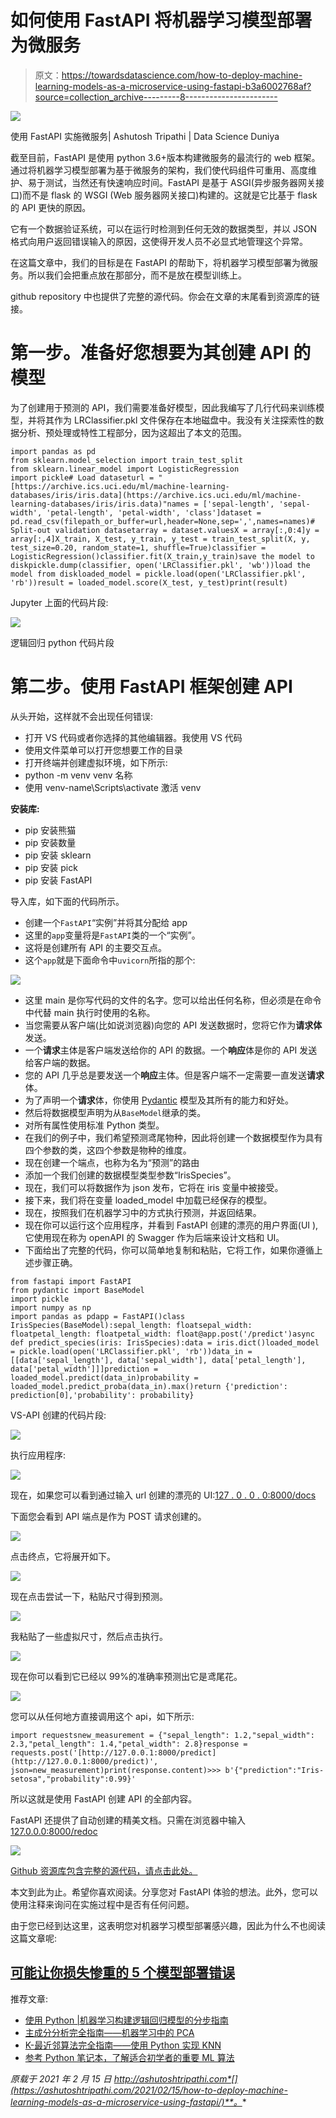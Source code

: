 # 如何使用 FastAPI 将机器学习模型部署为微服务

> 原文：<https://towardsdatascience.com/how-to-deploy-machine-learning-models-as-a-microservice-using-fastapi-b3a6002768af?source=collection_archive---------8----------------------->

![](img/3b9af314b4dfd87c357e8ee69ded1bc0.png)

使用 FastAPI 实施微服务| Ashutosh Tripathi | Data Science Duniya

截至目前，FastAPI 是使用 python 3.6+版本构建微服务的最流行的 web 框架。通过将机器学习模型部署为基于微服务的架构，我们使代码组件可重用、高度维护、易于测试，当然还有快速响应时间。FastAPI 是基于 ASGI(异步服务器网关接口)而不是 flask 的 WSGI (Web 服务器网关接口)构建的。这就是它比基于 flask 的 API 更快的原因。

它有一个数据验证系统，可以在运行时检测到任何无效的数据类型，并以 JSON 格式向用户返回错误输入的原因，这使得开发人员不必显式地管理这个异常。

在这篇文章中，我们的目标是在 FastAPI 的帮助下，将机器学习模型部署为微服务。所以我们会把重点放在那部分，而不是放在模型训练上。

github repository 中也提供了完整的源代码。你会在文章的末尾看到资源库的链接。

# 第一步。准备好您想要为其创建 API 的模型

为了创建用于预测的 API，我们需要准备好模型，因此我编写了几行代码来训练模型，并将其作为 LRClassifier.pkl 文件保存在本地磁盘中。我没有关注探索性的数据分析、预处理或特性工程部分，因为这超出了本文的范围。

```
import pandas as pd
from sklearn.model_selection import train_test_split
from sklearn.linear_model import LogisticRegression
import pickle# Load dataseturl = "[https://archive.ics.uci.edu/ml/machine-learning-databases/iris/iris.data](https://archive.ics.uci.edu/ml/machine-learning-databases/iris/iris.data)"names = ['sepal-length', 'sepal-width', 'petal-length', 'petal-width', 'class']dataset = pd.read_csv(filepath_or_buffer=url,header=None,sep=',',names=names)# Split-out validation datasetarray = dataset.valuesX = array[:,0:4]y = array[:,4]X_train, X_test, y_train, y_test = train_test_split(X, y, test_size=0.20, random_state=1, shuffle=True)classifier = LogisticRegression()classifier.fit(X_train,y_train)save the model to diskpickle.dump(classifier, open('LRClassifier.pkl', 'wb'))load the model from diskloaded_model = pickle.load(open('LRClassifier.pkl', 'rb'))result = loaded_model.score(X_test, y_test)print(result)
```

Jupyter 上面的代码片段:

![](img/b8c8737b537cb6287f4d9ec330de7a88.png)

逻辑回归 python 代码片段

# 第二步。使用 FastAPI 框架创建 API

从头开始，这样就不会出现任何错误:

*   打开 VS 代码或者你选择的其他编辑器。我使用 VS 代码
*   使用文件菜单可以打开您想要工作的目录
*   打开终端并创建虚拟环境，如下所示:
*   python -m venv venv 名称
*   使用 venv-name\Scripts\activate 激活 venv

**安装库:**

*   pip 安装熊猫
*   pip 安装数量
*   pip 安装 sklearn
*   pip 安装 pick
*   pip 安装 FastAPI

导入库，如下面的代码所示。

*   创建一个`FastAPI`“实例”并将其分配给 app
*   这里的`app`变量将是`FastAPI`类的一个“实例”。
*   这将是创建所有 API 的主要交互点。
*   这个`app`就是下面命令中`uvicorn`所指的那个:

![](img/864497d4da708c275651a6c63a4546eb.png)

*   这里 main 是你写代码的文件的名字。您可以给出任何名称，但必须是在命令中代替 main 执行时使用的名称。
*   当您需要从客户端(比如说浏览器)向您的 API 发送数据时，您将它作为**请求体**发送。
*   一个**请求**主体是客户端发送给你的 API 的数据。一个**响应**体是你的 API 发送给客户端的数据。
*   您的 API 几乎总是要发送一个**响应**主体。但是客户端不一定需要一直发送**请求**体。
*   为了声明一个**请求**体，你使用 [Pydantic](https://pydantic-docs.helpmanual.io/) 模型及其所有的能力和好处。
*   然后将数据模型声明为从`BaseModel`继承的类。
*   对所有属性使用标准 Python 类型。
*   在我们的例子中，我们希望预测鸢尾物种，因此将创建一个数据模型作为具有四个参数的类，这四个参数是物种的维度。
*   现在创建一个端点，也称为名为“预测”的路由
*   添加一个我们创建的数据模型类型参数“IrisSpecies”。
*   现在，我们可以将数据作为 json 发布，它将在 iris 变量中被接受。
*   接下来，我们将在变量 loaded_model 中加载已经保存的模型。
*   现在，按照我们在机器学习中的方式执行预测，并返回结果。
*   现在你可以运行这个应用程序，并看到 FastAPI 创建的漂亮的用户界面(UI ),它使用现在称为 openAPI 的 Swagger 作为后端来设计文档和 UI。
*   下面给出了完整的代码，你可以简单地复制和粘贴，它将工作，如果你遵循上述步骤正确。

```
from fastapi import FastAPI
from pydantic import BaseModel
import pickle
import numpy as np
import pandas as pdapp = FastAPI()class IrisSpecies(BaseModel):sepal_length: floatsepal_width: floatpetal_length: floatpetal_width: float@app.post('/predict')async def predict_species(iris: IrisSpecies):data = iris.dict()loaded_model = pickle.load(open('LRClassifier.pkl', 'rb'))data_in = [[data['sepal_length'], data['sepal_width'], data['petal_length'], data['petal_width']]]prediction = loaded_model.predict(data_in)probability = loaded_model.predict_proba(data_in).max()return {'prediction': prediction[0],'probability': probability}
```

VS-API 创建的代码片段:

![](img/df01009ac739c5da800309c20eab4efb.png)

执行应用程序:

![](img/77dc7708531c34b0a5b45bf39a0700d5.png)

现在，如果您可以看到通过输入 url 创建的漂亮的 UI:[127 . 0 . 0 . 0:8000/docs](http://127.0.0.0:8000/docs)

下面您会看到 API 端点是作为 POST 请求创建的。

![](img/d5191abdfc76fe033ad740565216be53.png)

点击终点，它将展开如下。

![](img/c7a3340c52454c668f6fd8afd3b6b015.png)

现在点击尝试一下，粘贴尺寸得到预测。

![](img/82a0321b67f2ede491c3565f5552227f.png)

我粘贴了一些虚拟尺寸，然后点击执行。

![](img/ba3f1110ab57d5a338179a92fbcf8854.png)

现在你可以看到它已经以 99%的准确率预测出它是鸢尾花。

![](img/4f93e4aae86eebaa2665d61625f14bf9.png)

您可以从任何地方直接调用这个 api，如下所示:

```
import requestsnew_measurement = {"sepal_length": 1.2,"sepal_width": 2.3,"petal_length": 1.4,"petal_width": 2.8}response = requests.post('[http://127.0.0.1:8000/predict](http://127.0.0.1:8000/predict)', json=new_measurement)print(response.content)>>> b'{"prediction":"Iris-setosa","probability":0.99}'
```

所以这就是使用 FastAPI 创建 API 的全部内容。

FastAPI 还提供了自动创建的精美文档。只需在浏览器中输入 [127.0.0.0:8000/redoc](http://127.0.0.0:8000/redoc)

![](img/c7d77cd9c1131eb2f5768ac3cf436134.png)

[Github 资源库包含完整的源代码，请点击此处。](https://github.com/TripathiAshutosh/FastAPI)

本文到此为止。希望你喜欢阅读。分享您对 FastAPI 体验的想法。此外，您可以使用注释来询问在实施过程中是否有任何问题。

由于您已经到达这里，这表明您对机器学习模型部署感兴趣，因此为什么不也阅读这篇文章呢:

## [可能让你损失惨重的 5 个模型部署错误](https://neptune.ai/blog/model-deployment-mistakes)

推荐文章:

*   [使用 Python |机器学习构建逻辑回归模型的分步指南](https://ashutoshtripathi.com/2020/09/26/a-step-by-step-guide-to-logistic-regression-model-building-using-python-machine-learning/)
*   [主成分分析完全指南——机器学习中的 PCA](https://ashutoshtripathi.com/2019/07/11/a-complete-guide-to-principal-component-analysis-pca-in-machine-learning/)
*   [K-最近邻算法完全指南——使用 Python 实现 KNN](https://ashutoshtripathi.com/2019/08/05/a-complete-guide-to-k-nearest-neighbors-algorithm-knn-using-python/)
*   [参考 Python 笔记本，了解适合初学者的重要 ML 算法](https://ashutoshtripathi.com/reference-python-notebook-for-important-ml-algorithms-for-the-beginners/)

*原载于 2021 年 2 月 15 日 http://ashutoshtripathi.com*[](https://ashutoshtripathi.com/2021/02/15/how-to-deploy-machine-learning-models-as-a-microservice-using-fastapi/)**。**